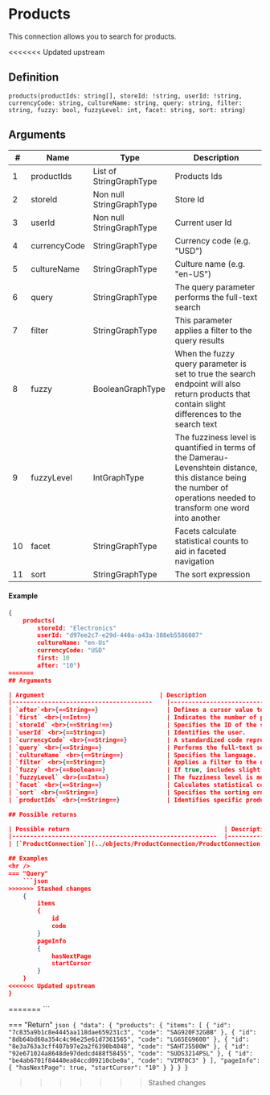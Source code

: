 # Products

This connection allows you to search for products.

<<<<<<< Updated upstream
## Definition

```
products(productIds: string[], storeId: !string, userId: !string, currencyCode: string, cultureName: string, query: string, filter: string, fuzzy: bool, fuzzyLevel: int, facet: string, sort: string)
```

## Arguments

|# |Name        |Type                     |Description                |
|--|------------|-------------------------|---------------------------|
| 1|productIds  |List of  StringGraphType |Products Ids               |
| 2|storeId     |Non null StringGraphType |Store Id                   |
| 3|userId      |Non null StringGraphType |Current user Id            |
| 4|currencyCode|StringGraphType          |Currency code (e.g. "USD") |
| 5|cultureName |StringGraphType          |Culture name (e.g. "en-US")|
| 6|query       |StringGraphType          |The query parameter performs the full-text search|
| 7|filter      |StringGraphType          |This parameter applies a filter to the query results|
| 8|fuzzy       |BooleanGraphType         |When the fuzzy query parameter is set to true the search endpoint will also return products that contain slight differences to the search text|
| 9|fuzzyLevel  |IntGraphType             |The fuzziness level is quantified in terms of the Damerau-Levenshtein distance, this distance being the number of operations needed to transform one word into another|
|10|facet       |StringGraphType          |Facets calculate statistical counts to aid in faceted navigation|
|11|sort        |StringGraphType          |The sort expression|

#### Example

```json
{
    products(
        storeId: "Electronics"
        userId: "d97ee2c7-e29d-440a-a43a-388eb5586087"
        cultureName: "en-Us"
        currencyCode: "USD"
  	    first: 10
  	    after: "10")
=======
## Arguments

| Argument                        	      | Description                                                                                                                                             	|
|---------------------------------------	|---------------------------------------------------------------------------------------------------------------------------------------------------------	|
| `after`<br>{==String==}               	| Defines a cursor value to paginate through the results.                                                                                                 	|
| `first` <br>{==Int==}                 	| Indicates the number of pages in a single query.                                                                                                        	|
| `storeId` <br>{==String!==}           	| Specifies the ID of the store to retrieve pages from.                                                                                                   	|
| `userId` <br>{==String==}             	| Identifies the user.                                                                                                                                    	|
| `currencyCode` <br>{==String==}       	| A standardized code representing a specific currency.                                                                                                   	|
| `query` <br>{==String==}              	| Performs the full-text search.                                                                                                                          	|
| `cultureName` <br>{==String==}        	| Specifies the language.                                                                                                                                 	|
| `filter` <br>{==String==}             	| Applies a filter to the query results.                                                                                                                  	|
| `fuzzy` <br>{==Boolean==}             	| If true, includes slight variations of the search text<br>in the returned products.                                                                        	|
| `fuzzyLevel` <br>{==Int==}            	| The fuzziness level is measured by the Damerau-Levenshtein distance.<br>It calculates the number of operations required to transform one word into another. 	|
| `facet` <br>{==String==}              	| Calculates statistical counts to aid in faceted navigation.                                                                                             	|
| `sort` <br>{==String==}               	| Specifies the sorting order of the returned products.                                                                                                   	|
| `productIds` <br>{==String==}         	| Identifies specific products within a given store.                                                                                                      	|

## Possible returns

| Possible return                                          	| Description                           	|
|---------------------------------------------------------	|---------------------------------------	|
| [`ProductConnection`](../objects/ProductConnection/ProductConnection.md)            	|  A connection to a list of products.   	|

## Examples
<hr />
=== "Query"
    ```json
>>>>>>> Stashed changes
    {
        items
        {
            id
            code
        }
        pageInfo
        {
            hasNextPage
            startCursor
        }
    }
<<<<<<< Updated upstream
}
```
=======
    ```

=== "Return"
    ```json
    {
      "data": {
        "products": {
          "items": [
            {
              "id": "7c835a9b1c8e4445aa118dae659231c3",
              "code": "SAG920F32GBB"
            },
            {
              "id": "8db64bd60a354c4c96e25e61d7361565",
              "code": "LG65EG9600"
            },
            {
              "id": "8e3a763a3cff407b97e2a2f6390b4048",
              "code": "SAHTJ5500W"
            },
            {
              "id": "92e671024a8648de97dedcd488f58455",
              "code": "SUDS3214PSL"
            },
            {
              "id": "be4ab6701f84440ea84ccd09210cbe0a",
              "code": "VIM70C3"
            }
        ],
        "pageInfo": {
            "hasNextPage": true,
            "startCursor": "10"
        }
      }
     }
    }
    ```
>>>>>>> Stashed changes

